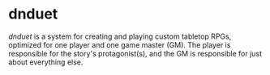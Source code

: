 # dnduet

_dnduet_ is a system for creating and playing custom tabletop RPGs, optimized for one player and one game master (GM). The player is responsible for the story's protagonist(s), and the GM is responsible for just about everything else.
